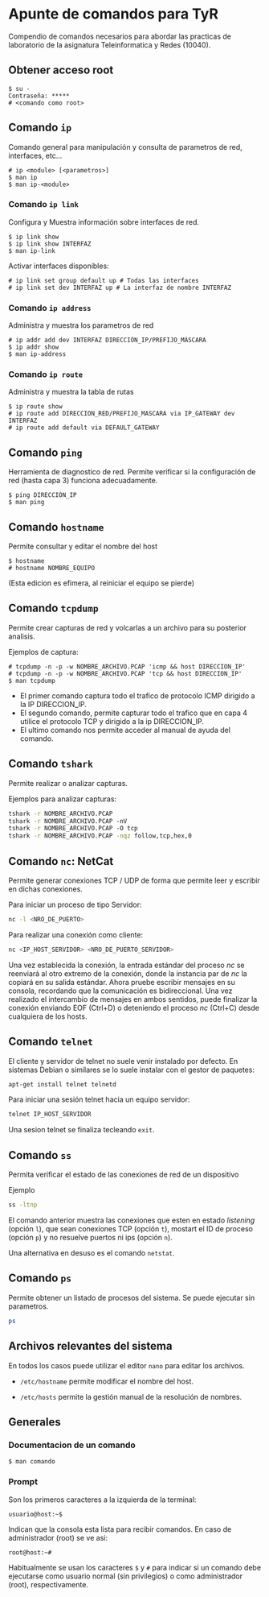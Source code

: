 # Apunte de comandos para TyR

Compendio de comandos necesarios para abordar las practicas de laboratorio
de la asignatura Teleinformatica y Redes (10040).

## Obtener acceso root

```
$ su -
Contraseña: *****
# <comando como root>
```

## Comando `ip`
Comando general para manipulación y consulta de parametros de red, interfaces, etc...

```
# ip <module> [<parametros>]
$ man ip
$ man ip-<module>
```

### Comando `ip link`

Configura y Muestra información sobre interfaces de red.
```
$ ip link show
$ ip link show INTERFAZ
$ man ip-link
```

Activar interfaces disponibles:
```
# ip link set group default up # Todas las interfaces
# ip link set dev INTERFAZ up # La interfaz de nombre INTERFAZ
```

### Comando `ip address`
Administra y muestra los parametros de red

```
# ip addr add dev INTERFAZ DIRECCIÓN_IP/PREFIJO_MÁSCARA
$ ip addr show
$ man ip-address
```

### Comando `ip route`
Administra y muestra la tabla de rutas

```
$ ip route show
# ip route add DIRECCION_RED/PREFIJO_MASCARA via IP_GATEWAY dev INTERFAZ
# ip route add default via DEFAULT_GATEWAY
```

## Comando `ping`
Herramienta de diagnostico de red. Permite verificar si la configuración de red
(hasta capa 3) funciona adecuadamente.
```
$ ping DIRECCIÓN_IP
$ man ping
```

## Comando `hostname`
Permite consultar y editar el nombre del host
```
$ hostname
# hostname NOMBRE_EQUIPO
```
(Esta edicion es efimera, al reiniciar el equipo se pierde)

## Comando `tcpdump`
Permite crear capturas de red y volcarlas a un archivo para su posterior
analisis.

Ejemplos de captura:
```
# tcpdump -n -p -w NOMBRE_ARCHIVO.PCAP 'icmp && host DIRECCION_IP'
# tcpdump -n -p -w NOMBRE_ARCHIVO.PCAP 'tcp && host DIRECCION_IP'
$ man tcpdump
```
- El primer comando captura todo el trafico de protocolo ICMP dirigido a la IP
DIRECCION_IP.
- El segundo comando, permite capturar todo el trafico que en capa 4 utilice
el protocolo TCP y dirigido a la ip DIRECCION_IP.
- El ultimo comando nos permite acceder al manual de ayuda del comando.

## Comando `tshark`

Permite realizar o analizar capturas.

Ejemplos para analizar capturas:
```bash
tshark -­r NOMBRE_ARCHIVO.PCAP
tshark -­r NOMBRE_ARCHIVO.PCAP ­-nV
tshark -­r NOMBRE_ARCHIVO.PCAP ­-O tcp
tshark -­r NOMBRE_ARCHIVO.PCAP -­nqz follow,tcp,hex,0
```

## Comando `nc`: NetCat

Permite generar conexiones TCP / UDP de forma que permite leer y escribir en
dichas conexiones.

Para iniciar un proceso de tipo Servidor:
```bash
nc -­l <NRO_DE_PUERTO>
```

Para realizar una conexión como cliente:
```bash
nc <IP_HOST_SERVIDOR> <NRO_DE_PUERTO_SERVIDOR>
```

Una vez establecida la conexión, la entrada estándar del proceso _nc_ se reenviará al otro extremo de la conexión, donde la instancia par de _nc_ la copiará en su salida estándar. Ahora pruebe escribir mensajes en su consola, recordando que la comunicación es bidireccional. Una vez realizado el intercambio de mensajes en ambos sentidos, puede finalizar la conexión enviando EOF (Ctrl+D) o deteniendo el proceso _nc_ (Ctrl+C) desde cualquiera de los hosts.

## Comando `telnet`

El cliente y servidor de telnet no suele venir instalado por defecto. En
sistemas Debian o similares se lo suele instalar con el gestor de paquetes:

```bash
apt-get install telnet telnetd
```

Para iniciar una sesión telnet hacia un equipo servidor:
```bash
telnet IP_HOST_SERVIDOR
```

Una sesion telnet se finaliza tecleando `exit`.

## Comando `ss`

Permita verificar el estado de las conexiones de red de un dispositivo

Ejemplo

```bash
ss -­ltnp
```

El comando anterior muestra las conexiones que esten en estado
_listening_ (opción `l`), que sean conexiones TCP (opción `t`),
mostart el ID de proceso (opción `p`) y no resuelve puertos ni ips (opción `n`).

Una alternativa en desuso es el comando `netstat`.

## Comando `ps`

Permite obtener un listado de procesos del sistema. Se puede ejecutar sin
parametros.

```bash
ps
```

## Archivos relevantes del sistema
En todos los casos puede utilizar el editor `nano` para editar los archivos.

- `/etc/hostname` permite modificar el nombre del host.

- `/etc/hosts` permite la gestión manual de la resolución de nombres.

## Generales

### Documentacion de un comando
```
$ man comando
```
### Prompt
Son los primeros caracteres a la izquierda de la terminal:
```
usuario@host:~$
```
Indican que la consola esta lista para recibir comandos. En caso de
administrador (root) se ve asi:
```
root@host:~#
```
Habitualmente se usan los caracteres `$` y `#` para indicar si un comando debe
ejecutarse como usuario normal (sin privilegios) o como administrador (root),
respectivamente.
